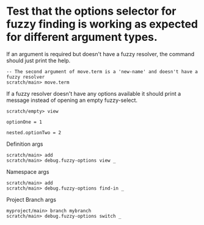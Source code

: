 # Test that the options selector for fuzzy finding is working as expected for different argument types.

If an argument is required but doesn't have a fuzzy resolver, the command should just print the help.


```ucm:error
-- The second argument of move.term is a 'new-name' and doesn't have a fuzzy resolver
scratch/main> move.term
```

If a fuzzy resolver doesn't have any options available it should print a message instead of
opening an empty fuzzy-select.

```ucm:error
scratch/empty> view
```


```unison:hide
optionOne = 1

nested.optionTwo = 2
```

Definition args

```ucm
scratch/main> add
scratch/main> debug.fuzzy-options view _
```


Namespace args

```ucm
scratch/main> add
scratch/main> debug.fuzzy-options find-in _
```

Project Branch args

```ucm
myproject/main> branch mybranch
scratch/main> debug.fuzzy-options switch _
```
